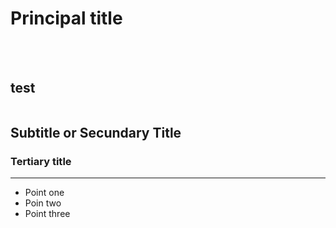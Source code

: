 # Principal title
<br> </br>
## test

```markdown
```
##  Subtitle or Secundary Title



### Tertiary title

---

* Point one
* Poin two
* Point three
